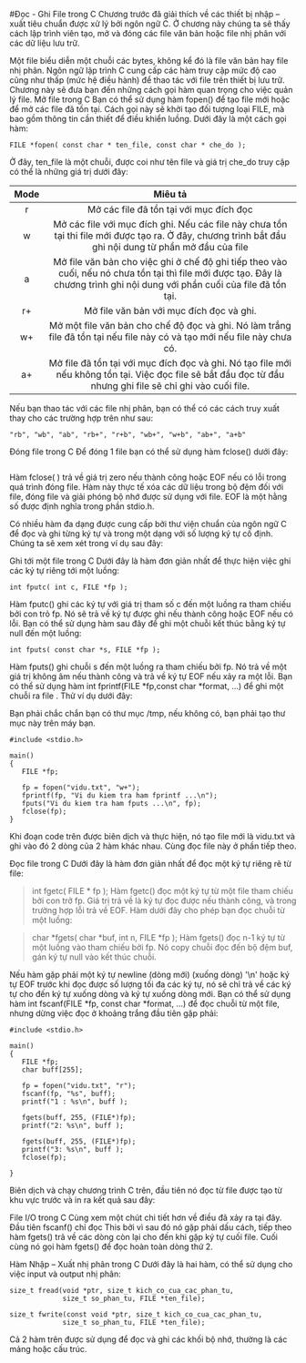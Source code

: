 #Đọc - Ghi File trong C
Chương trước đã giải thích về các thiết bị nhập – xuất tiêu chuẩn được xử lý bởi ngôn ngữ C. Ở chương này chúng ta sẽ thấy cách lập trình viên tạo, mở và đóng các file văn bản hoặc file nhị phân với các dữ liệu lưu trữ.

Một file biểu diễn một chuỗi các bytes, không kể đó là file văn bản hay file nhị phân. Ngôn ngữ lập trình C cung cấp các hàm truy cập mức độ cao cũng như thấp (mức hệ điều hành) để thao tác với file trên thiết bị lưu trữ. Chương này sẽ đưa bạn đến những cách gọi hàm quan trọng cho việc quản lý file.
Mở file trong C
Bạn có thể sử dụng hàm fopen() để tạo file mới hoặc để mở các file đã tồn tại. Cách gọi này sẽ khởi tạo đối tượng loại FILE, mà bao gồm thông tin cần thiết để điều khiển luồng. Dưới đây là một cách gọi hàm:
```
FILE *fopen( const char * ten_file, const char * che_do );
```
Ở đây, ten_file là một chuỗi, được coi như tên file và giá trị che_do truy cập có thể là những giá trị dưới đây:

| Mode 	|                                                                                    Miêu tả                                                                                   	|
|:----:	|:----------------------------------------------------------------------------------------------------------------------------------------------------------------------------:	|
|   r  	|                                                                    Mở các file đã tồn tại với mục đích đọc                                                                   	|
|   w  	|            Mở các file với mục đích ghi. Nếu các file này chưa tồn tại thi file mới được tạo ra. Ở đây, chương trình bắt đầu ghi nội dung từ phần mở đầu của file            	|
|   a  	| Mở file văn bản cho việc ghi ở chế độ ghi tiếp theo vào cuối, nếu nó chưa tồn tại thì file mới được tạo. Đây là chương trình ghi nội dung với phần cuối của file đã tồn tại. 	|
|  r+  	|                                                                   Mở file văn bản với mục đích đọc và ghi.                                                                   	|
|  w+  	|                           Mở một file văn bản cho chế độ đọc và ghi. Nó làm trắng file đã tồn tại nếu file này có và tạo mới nếu file này chưa có.                           	|
|  a+  	|          Mở file đã tồn tại với mục đích đọc và ghi. Nó tạo file mới nếu không tồn tại. Việc đọc file sẽ bắt đầu đọc từ đầu nhưng ghi file sẽ chỉ ghi vào cuối file.         	|


Nếu bạn thao tác với các file nhị phân, bạn có thể có các cách truy xuất thay cho các trường hợp trên như sau:
```
"rb", "wb", "ab", "rb+", "r+b", "wb+", "w+b", "ab+", "a+b"
```
Đóng file trong C
Để đóng 1 file bạn có thể sử dụng hàm fclose() dưới đây:

``` int fclose( FILE *fp );
```
Hàm fclose( ) trả về giá trị zero nếu thành công hoặc EOF nếu có lỗi trong quá trình đóng file. Hàm này thực tế xóa các dữ liệu trong bộ đệm đối với file, đóng file và giải phóng bộ nhớ được sử dụng với file. EOF là một hằng số được định nghĩa trong phần stdio.h.

Có nhiều hàm đa dạng được cung cấp bởi thư viện chuẩn của ngôn ngữ C để đọc và ghi từng ký tự và trong một dạng với số lượng ký tự cố định. Chúng ta sẽ xem xét trong ví dụ sau đây:

Ghi tới một file trong C
Dưới đây là hàm đơn giản nhất để thực hiện việc ghi các ký tự riêng tới một luồng:

```
int fputc( int c, FILE *fp );
```
Hàm fputc() ghi các ký tự với giá trị tham số c đến một luồng ra tham chiếu bởi con trỏ fp. Nó sẽ trả về ký tự được ghi nếu thành công hoặc EOF nếu có lỗi. Bạn có thể sử dụng hàm sau đây để ghi một chuỗi kết thúc bằng ký tự null đến một luồng:

```
int fputs( const char *s, FILE *fp );
```
Hàm fputs() ghi chuỗi s đến một luồng ra tham chiếu bởi fp. Nó trả về một giá trị không âm nếu thành công và trả về ký tự EOF nếu xảy ra một lỗi. Bạn có thể sử dụng hàm int fprintf(FILE *fp,const char *format, ...) để ghi một chuỗi ra file . Thử ví dụ dưới đây:

Bạn phải chắc chắn bạn có thư mục /tmp, nếu không có, bạn phải tạo thư mục này trên máy bạn.
```
#include <stdio.h>

main()
{
   FILE *fp;

   fp = fopen("vidu.txt", "w+");
   fprintf(fp, "Vi du kiem tra ham fprintf ...\n");
   fputs("Vi du kiem tra ham fputs ...\n", fp);
   fclose(fp);
}
```
Khi đoạn code trên được biên dịch và thực hiện, nó tạo file mới là vidu.txt và ghi vào đó 2 dòng của 2 hàm khác nhau. Cùng đọc file này ở phần tiếp theo.

Đọc file trong C
Dưới đây là hàm đơn giản nhất để đọc một ký tự riêng rẽ từ file:

>int fgetc( FILE * fp );
Hàm fgetc() đọc một ký tự từ một file tham chiếu bởi con trở fp. Giá trị trả về là ký tự đọc được nếu thành công, và trong trường hợp lỗi trả về EOF. Hàm dưới đây cho phép bạn đọc chuỗi từ một luồng:

>char *fgets( char *buf, int n, FILE *fp );
Hàm fgets() đọc n-1 ký tự từ một luồng vào tham chiếu bởi fp. Nó copy chuỗi đọc đến bộ đệm buf, gán ký tự null vào kết thúc chuỗi.

Nếu hàm gặp phải một ký tự newline (dòng mới) (xuống dòng) '\n' hoặc ký tự EOF trước khi đọc được số lượng tối đa các ký tự, nó sẽ chỉ trả về các ký tự cho đến ký tự xuống dòng và ký tự xuống dòng mới. Bạn có thể sử dụng hàm int fscanf(FILE *fp, const char *format, ...) để đọc chuỗi từ một file, nhưng dừng việc đọc ở khoảng trắng đầu tiên gặp phải:
```
#include <stdio.h>

main()
{
   FILE *fp;
   char buff[255];

   fp = fopen("vidu.txt", "r");
   fscanf(fp, "%s", buff);
   printf("1 : %s\n", buff );

   fgets(buff, 255, (FILE*)fp);
   printf("2: %s\n", buff );
   
   fgets(buff, 255, (FILE*)fp);
   printf("3: %s\n", buff );
   fclose(fp);

}
```
Biên dịch và chạy chương trình C trên, đầu tiên nó đọc từ file được tạo từ khu vực trước và in ra kết quả sau đây:

File I/O trong C
Cùng xem một chút chi tiết hơn về điều đã xảy ra tại đây. Đầu tiên fscanf() chỉ đọc This bởi vì sau đó nó gặp phải dấu cách, tiếp theo hàm fgets() trả về các dòng còn lại cho đến khi gặp ký tự cuối file. Cuối cùng nó gọi hàm fgets() để đọc hoàn toàn dòng thứ 2.

Hàm Nhập – Xuất nhị phân trong C
Dưới đây là hai hàm, có thể sử dụng cho việc input và output nhị phân:
```
size_t fread(void *ptr, size_t kich_co_cua_cac_phan_tu, 
             size_t so_phan_tu, FILE *ten_file);
             
size_t fwrite(const void *ptr, size_t kich_co_cua_cac_phan_tu, 
             size_t so_phan_tu, FILE *ten_file);
```             
Cả 2 hàm trên được sử dụng để đọc và ghi các khối bộ nhớ, thường là các mảng hoặc cấu trúc.
